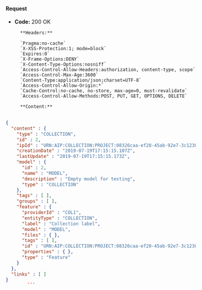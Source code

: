 #### Request

* **Code:** 200 OK

        **Headers:**

        `Pragma:no-cache`
        `X-XSS-Protection:1; mode=block`
        `Expires:0`
        `X-Frame-Options:DENY`
        `X-Content-Type-Options:nosniff`
        `Access-Control-Allow-Headers:authorization, content-type, scope`
        `Access-Control-Max-Age:3600`
        `Content-Type:application/json;charset=UTF-8`
        `Access-Control-Allow-Origin:*`
        `Cache-Control:no-cache, no-store, max-age=0, must-revalidate`
        `Access-Control-Allow-Methods:POST, PUT, GET, OPTIONS, DELETE`

        **Content:**

```json
    
{
  "content" : {
    "type" : "COLLECTION",
    "id" : 2,
    "ipId" : "URN:AIP:COLLECTION:PROJECT:08326caa-ef20-45ab-92e7-3c1238d2be37:V1",
    "creationDate" : "2019-07-19T17:15:15.107Z",
    "lastUpdate" : "2019-07-19T17:15:15.173Z",
    "model" : {
      "id" : 2,
      "name" : "MODEL",
      "description" : "Empty model for testing",
      "type" : "COLLECTION"
    },
    "tags" : [ ],
    "groups" : [ ],
    "feature" : {
      "providerId" : "COL1",
      "entityType" : "COLLECTION",
      "label" : "Collection label",
      "model" : "MODEL",
      "files" : { },
      "tags" : [ ],
      "id" : "URN:AIP:COLLECTION:PROJECT:08326caa-ef20-45ab-92e7-3c1238d2be37:V1",
      "properties" : { },
      "type" : "Feature"
    }
  },
  "links" : [ ]
}
        ```
